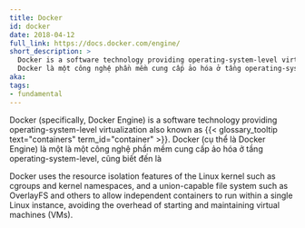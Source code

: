 ```yaml
---
title: Docker
id: docker
date: 2018-04-12
full_link: https://docs.docker.com/engine/
short_description: >
  Docker is a software technology providing operating-system-level virtualization also known as containers.
  Docker là một công nghệ phần mềm cung cấp ảo hóa ở tầng operating-system-level, cũng biết đến là container.
aka:
tags:
- fundamental
---
```

Docker (specifically, Docker Engine) is a software technology providing operating-system-level virtualization also known as {{< glossary_tooltip text="containers" term_id="container" >}}.
Docker (cụ thể là Docker Engine) là một là một công nghệ phần mềm cung cấp ảo hóa ở tầng operating-system-level, cũng biết đến là 
<!--more-->

Docker uses the resource isolation features of the Linux kernel such as cgroups and kernel namespaces, and a union-capable file system such as OverlayFS and others to allow independent containers to run within a single Linux instance, avoiding the overhead of starting and maintaining virtual machines (VMs).

